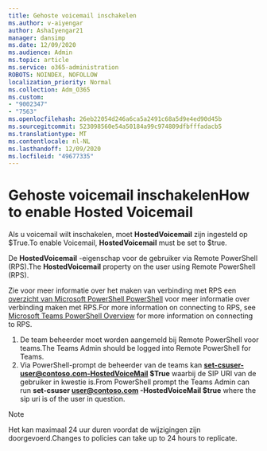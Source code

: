 ```yaml
---
title: Gehoste voicemail inschakelen
ms.author: v-aiyengar
author: AshaIyengar21
manager: dansimp
ms.date: 12/09/2020
ms.audience: Admin
ms.topic: article
ms.service: o365-administration
ROBOTS: NOINDEX, NOFOLLOW
localization_priority: Normal
ms.collection: Adm_O365
ms.custom:
- "9002347"
- "7563"
ms.openlocfilehash: 26eb22054d246a6ca5a2491c68a5d9e4ed90d45b
ms.sourcegitcommit: 523098560e54a50184a99c974809dfbfffadacb5
ms.translationtype: MT
ms.contentlocale: nl-NL
ms.lasthandoff: 12/09/2020
ms.locfileid: "49677335"
---
```

# <a name="how-to-enable-hosted-voicemail"></a><span data-ttu-id="b00d4-102">Gehoste voicemail inschakelen</span><span class="sxs-lookup"><span data-stu-id="b00d4-102">How to enable Hosted Voicemail</span></span>

<span data-ttu-id="b00d4-103">Als u voicemail wilt inschakelen, moet **HostedVoicemail** zijn ingesteld op $True.</span><span class="sxs-lookup"><span data-stu-id="b00d4-103">To enable Voicemail, **HostedVoicemail** must be set to $true.</span></span>

<span data-ttu-id="b00d4-104">De **HostedVoicemail** -eigenschap voor de gebruiker via Remote PowerShell (RPS).</span><span class="sxs-lookup"><span data-stu-id="b00d4-104">The **HostedVoicemail** property on the user using Remote PowerShell (RPS).</span></span>

<span data-ttu-id="b00d4-105">Zie voor meer informatie over het maken van verbinding met RPS een [overzicht van Microsoft PowerShell PowerShell](https://docs.microsoft.com/microsoftteams/teams-powershell-overview) voor meer informatie over verbinding maken met RPS.</span><span class="sxs-lookup"><span data-stu-id="b00d4-105">For more information on connecting to RPS, see [Microsoft Teams PowerShell Overview](https://docs.microsoft.com/microsoftteams/teams-powershell-overview) for more information on connecting to RPS.</span></span>

1. <span data-ttu-id="b00d4-106">De team beheerder moet worden aangemeld bij Remote PowerShell voor teams.</span><span class="sxs-lookup"><span data-stu-id="b00d4-106">The Teams Admin should be logged into Remote PowerShell for Teams.</span></span>
1. <span data-ttu-id="b00d4-107">Via PowerShell-prompt de beheerder van de teams kan **set-csuser-user@contoso.com-HostedVoiceMail $True** waarbij de SIP URI van de gebruiker in kwestie is.</span><span class="sxs-lookup"><span data-stu-id="b00d4-107">From PowerShell prompt the Teams Admin can run **set-csuser user@contoso.com -HostedVoiceMail $true** where the sip uri is of the user in question.</span></span>

> [!NOTE]
> <span data-ttu-id="b00d4-108">Het kan maximaal 24 uur duren voordat de wijzigingen zijn doorgevoerd.</span><span class="sxs-lookup"><span data-stu-id="b00d4-108">Changes to policies can take up to 24 hours to replicate.</span></span>